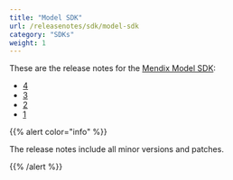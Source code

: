```yaml
---
title: "Model SDK"
url: /releasenotes/sdk/model-sdk
category: "SDKs"
weight: 1
---
```


These are the release notes for the [Mendix Model SDK](/apidocs-mxsdk/mxsdk/sdk-intro):

* [4](model-sdk-4)
* [3](model-sdk-3)
* [2](model-sdk-2)
* [1](model-sdk-1)

{{% alert color="info" %}}

The release notes include all minor versions and patches.

{{% /alert %}}
